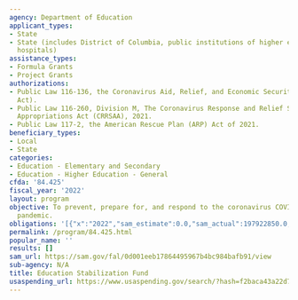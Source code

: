 ```yaml
---
agency: Department of Education
applicant_types:
- State
- State (includes District of Columbia, public institutions of higher education and
  hospitals)
assistance_types:
- Formula Grants
- Project Grants
authorizations:
- Public Law 116-136, the Coronavirus Aid, Relief, and Economic Security Act (CARES
  Act).
- Public Law 116-260, Division M, The Coronavirus Response and Relief Supplemental
  Appropriations Act (CRRSAA), 2021.
- Public Law 117-2, the American Rescue Plan (ARP) Act of 2021.
beneficiary_types:
- Local
- State
categories:
- Education - Elementary and Secondary
- Education - Higher Education - General
cfda: '84.425'
fiscal_year: '2022'
layout: program
objective: To prevent, prepare for, and respond to the coronavirus COVID-19 disease
  pandemic.
obligations: '[{"x":"2022","sam_estimate":0.0,"sam_actual":197922850.0,"usa_spending_actual":17337918099.42},{"x":"2023","sam_estimate":0.0,"sam_actual":0.0,"usa_spending_actual":-9103953.67},{"x":"2024","sam_estimate":0.0,"sam_actual":0.0,"usa_spending_actual":0.0}]'
permalink: /program/84.425.html
popular_name: ''
results: []
sam_url: https://sam.gov/fal/0d001eeb17864495967b4bc984bafb91/view
sub-agency: N/A
title: Education Stabilization Fund
usaspending_url: https://www.usaspending.gov/search/?hash=f2baca43a22d742d0601e98bcd17369d
---
```


